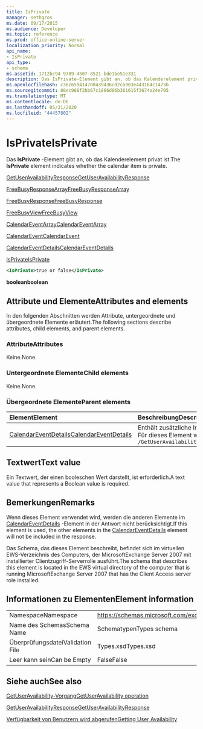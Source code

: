 ```yaml
---
title: IsPrivate
manager: sethgros
ms.date: 09/17/2015
ms.audience: Developer
ms.topic: reference
ms.prod: office-online-server
localization_priority: Normal
api_name:
- IsPrivate
api_type:
- schema
ms.assetid: 1712bc94-9789-4507-8521-bde1be51e331
description: Das IsPrivate-Element gibt an, ob das Kalenderelement privat ist.
ms.openlocfilehash: c36c659414700439436cd2ca903e443164c1473b
ms.sourcegitcommit: 88ec988f2bb67c1866d06b361615f3674a24e795
ms.translationtype: MT
ms.contentlocale: de-DE
ms.lasthandoff: 05/31/2020
ms.locfileid: "44457802"
---
```

# <a name="isprivate"></a><span data-ttu-id="f53bf-103">IsPrivate</span><span class="sxs-lookup"><span data-stu-id="f53bf-103">IsPrivate</span></span>

<span data-ttu-id="f53bf-104">Das **IsPrivate** -Element gibt an, ob das Kalenderelement privat ist.</span><span class="sxs-lookup"><span data-stu-id="f53bf-104">The **IsPrivate** element indicates whether the calendar item is private.</span></span> 
  
[<span data-ttu-id="f53bf-105">GetUserAvailabilityResponse</span><span class="sxs-lookup"><span data-stu-id="f53bf-105">GetUserAvailabilityResponse</span></span>](getuseravailabilityresponse.md)
  
[<span data-ttu-id="f53bf-106">FreeBusyResponseArray</span><span class="sxs-lookup"><span data-stu-id="f53bf-106">FreeBusyResponseArray</span></span>](freebusyresponsearray.md)
  
[<span data-ttu-id="f53bf-107">FreeBusyResponse</span><span class="sxs-lookup"><span data-stu-id="f53bf-107">FreeBusyResponse</span></span>](freebusyresponse.md)
  
[<span data-ttu-id="f53bf-108">FreeBusyView</span><span class="sxs-lookup"><span data-stu-id="f53bf-108">FreeBusyView</span></span>](freebusyview.md)
  
[<span data-ttu-id="f53bf-109">CalendarEventArray</span><span class="sxs-lookup"><span data-stu-id="f53bf-109">CalendarEventArray</span></span>](calendareventarray.md)
  
[<span data-ttu-id="f53bf-110">CalendarEvent</span><span class="sxs-lookup"><span data-stu-id="f53bf-110">CalendarEvent</span></span>](calendarevent.md)
  
[<span data-ttu-id="f53bf-111">CalendarEventDetails</span><span class="sxs-lookup"><span data-stu-id="f53bf-111">CalendarEventDetails</span></span>](calendareventdetails.md)
  
[<span data-ttu-id="f53bf-112">IsPrivate</span><span class="sxs-lookup"><span data-stu-id="f53bf-112">IsPrivate</span></span>](isprivate.md)
  
```xml
<IsPrivate>true or false</IsPrivate>
```

 <span data-ttu-id="f53bf-113">**boolean**</span><span class="sxs-lookup"><span data-stu-id="f53bf-113">**boolean**</span></span>
## <a name="attributes-and-elements"></a><span data-ttu-id="f53bf-114">Attribute und Elemente</span><span class="sxs-lookup"><span data-stu-id="f53bf-114">Attributes and elements</span></span>

<span data-ttu-id="f53bf-115">In den folgenden Abschnitten werden Attribute, untergeordnete und übergeordnete Elemente erläutert.</span><span class="sxs-lookup"><span data-stu-id="f53bf-115">The following sections describe attributes, child elements, and parent elements.</span></span>
  
### <a name="attributes"></a><span data-ttu-id="f53bf-116">Attribute</span><span class="sxs-lookup"><span data-stu-id="f53bf-116">Attributes</span></span>

<span data-ttu-id="f53bf-117">Keine.</span><span class="sxs-lookup"><span data-stu-id="f53bf-117">None.</span></span>
  
### <a name="child-elements"></a><span data-ttu-id="f53bf-118">Untergeordnete Elemente</span><span class="sxs-lookup"><span data-stu-id="f53bf-118">Child elements</span></span>

<span data-ttu-id="f53bf-119">Keine.</span><span class="sxs-lookup"><span data-stu-id="f53bf-119">None.</span></span>
  
### <a name="parent-elements"></a><span data-ttu-id="f53bf-120">Übergeordnete Elemente</span><span class="sxs-lookup"><span data-stu-id="f53bf-120">Parent elements</span></span>

|<span data-ttu-id="f53bf-121">**Element**</span><span class="sxs-lookup"><span data-stu-id="f53bf-121">**Element**</span></span>|<span data-ttu-id="f53bf-122">**Beschreibung**</span><span class="sxs-lookup"><span data-stu-id="f53bf-122">**Description**</span></span>|
|:-----|:-----|
|[<span data-ttu-id="f53bf-123">CalendarEventDetails</span><span class="sxs-lookup"><span data-stu-id="f53bf-123">CalendarEventDetails</span></span>](calendareventdetails.md) <br/> |<span data-ttu-id="f53bf-124">Enthält zusätzliche Informationen zu einem Kalenderereignis.</span><span class="sxs-lookup"><span data-stu-id="f53bf-124">Provides additional information about a calendar event.</span></span>  <br/> <span data-ttu-id="f53bf-125">Für dieses Element wird folgender XPath-Ausdruck verwendet: </span><span class="sxs-lookup"><span data-stu-id="f53bf-125">The following is the XPath expression to this element:</span></span>  <br/>  `/GetUserAvailabilityResponse/FreeBusyResponseArray/FreeBusyResponse/FreeBusyView/CalendarEventArray/CalendarEvent[i]/CalendarEventDetails` <br/> |
   
## <a name="text-value"></a><span data-ttu-id="f53bf-126">Textwert</span><span class="sxs-lookup"><span data-stu-id="f53bf-126">Text value</span></span>

<span data-ttu-id="f53bf-127">Ein Textwert, der einen booleschen Wert darstellt, ist erforderlich.</span><span class="sxs-lookup"><span data-stu-id="f53bf-127">A text value that represents a Boolean value is required.</span></span>
  
## <a name="remarks"></a><span data-ttu-id="f53bf-128">Bemerkungen</span><span class="sxs-lookup"><span data-stu-id="f53bf-128">Remarks</span></span>

<span data-ttu-id="f53bf-129">Wenn dieses Element verwendet wird, werden die anderen Elemente im [CalendarEventDetails](calendareventdetails.md) -Element in der Antwort nicht berücksichtigt.</span><span class="sxs-lookup"><span data-stu-id="f53bf-129">If this element is used, the other elements in the [CalendarEventDetails](calendareventdetails.md) element will not be included in the response.</span></span> 
  
<span data-ttu-id="f53bf-130">Das Schema, das dieses Element beschreibt, befindet sich im virtuellen EWS-Verzeichnis des Computers, der MicrosoftExchange Server 2007 mit installierter Clientzugriff-Serverrolle ausführt.</span><span class="sxs-lookup"><span data-stu-id="f53bf-130">The schema that describes this element is located in the EWS virtual directory of the computer that is running MicrosoftExchange Server 2007 that has the Client Access server role installed.</span></span>
  
## <a name="element-information"></a><span data-ttu-id="f53bf-131">Informationen zu Elementen</span><span class="sxs-lookup"><span data-stu-id="f53bf-131">Element information</span></span>

|||
|:-----|:-----|
|<span data-ttu-id="f53bf-132">Namespace</span><span class="sxs-lookup"><span data-stu-id="f53bf-132">Namespace</span></span>  <br/> |https://schemas.microsoft.com/exchange/services/2006/types  <br/> |
|<span data-ttu-id="f53bf-133">Name des Schemas</span><span class="sxs-lookup"><span data-stu-id="f53bf-133">Schema Name</span></span>  <br/> |<span data-ttu-id="f53bf-134">Schematypen</span><span class="sxs-lookup"><span data-stu-id="f53bf-134">Types schema</span></span>  <br/> |
|<span data-ttu-id="f53bf-135">Überprüfungsdatei</span><span class="sxs-lookup"><span data-stu-id="f53bf-135">Validation File</span></span>  <br/> |<span data-ttu-id="f53bf-136">Types.xsd</span><span class="sxs-lookup"><span data-stu-id="f53bf-136">Types.xsd</span></span>  <br/> |
|<span data-ttu-id="f53bf-137">Leer kann sein</span><span class="sxs-lookup"><span data-stu-id="f53bf-137">Can be Empty</span></span>  <br/> |<span data-ttu-id="f53bf-138">False</span><span class="sxs-lookup"><span data-stu-id="f53bf-138">False</span></span>  <br/> |
   
## <a name="see-also"></a><span data-ttu-id="f53bf-139">Siehe auch</span><span class="sxs-lookup"><span data-stu-id="f53bf-139">See also</span></span>



[<span data-ttu-id="f53bf-140">GetUserAvailability-Vorgang</span><span class="sxs-lookup"><span data-stu-id="f53bf-140">GetUserAvailability operation</span></span>](getuseravailability-operation.md)
  
[<span data-ttu-id="f53bf-141">GetUserAvailabilityResponse</span><span class="sxs-lookup"><span data-stu-id="f53bf-141">GetUserAvailabilityResponse</span></span>](getuseravailabilityresponse.md)


[<span data-ttu-id="f53bf-142">Verfügbarkeit von Benutzern wird abgerufen</span><span class="sxs-lookup"><span data-stu-id="f53bf-142">Getting User Availability</span></span>](https://msdn.microsoft.com/library/d4133fcb-9b0f-4e6b-aadf-a389da83516a%28Office.15%29.aspx)


